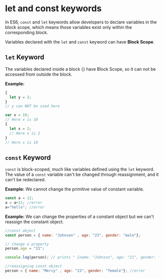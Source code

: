 # let and const keywords

In ES6, `const` and `let` keywords allow developers to declare variables in the block scope, which means those variables exist only within the corresponding block.

Variables declared with the `let` and `const` keyword can have **Block Scope**.

## `let` Keyword

The variables declared inside a block {} have Block Scope, so it can not be accessed from outside the block.

**Example:**
```javascript
{
  let y = 2;
}
// y can NOT be used here

var x = 10;
// Here x is 10
{
  let x = 2;
  // Here x is 2
}
// Here x is 10

```

## `const` Keyword

`const` is block-scoped, much like variables defined using the `let` keyword. The value of a `const` variable can't be changed through reassignment, and it can't be redeclared.

**Example:** We cannot change the primitive value of constant variable.
```javascript
const a = 12;
a = a+11; //error
a="hello"; //error
```

**Example:** We can change the properties of a constant object but we can't reassign the constant object.
```javascript
//const object
const person = { name: "Johnson" , age: "23", gender: "male"};

// change a property
person.age = "21";

console.log(person); // prints " {name: "Johnson", age: "21", gender: "male"} " in the console.

//reassigning const object
person = { name: "Mercy" , age: "23", gender: "female"}; //error
```